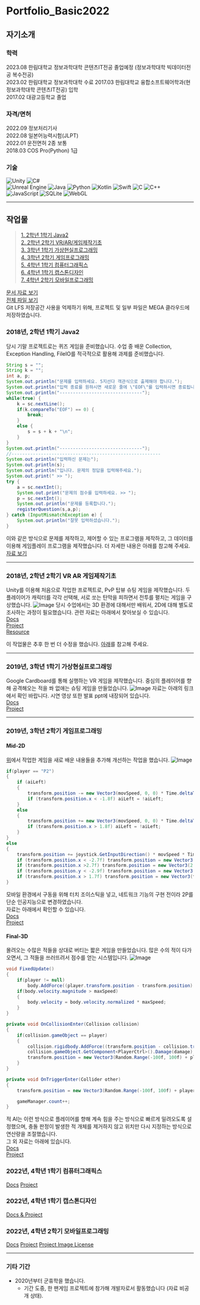 # Portfolio_Basic2022
## 자기소개
### 학력
2023.08 한림대학교 정보과학대학 콘텐츠IT전공 졸업예정 (정보과학대학 빅데이터전공 복수전공)  
2023.02 한림대학교 정보과학대학 수료
2017.03 한림대학교 융합소프트웨어학과(현 정보과학대학 콘텐츠IT전공) 입학  
2017.02 대광고등학교 졸업  
### 자격/면허
2022.09 정보처리기사  
2022.08 일본어능력시험(JLPT)  
2022.01 운전면허 2종 보통  
2018.03 COS Pro(Python) 1급  
### 기술
![Unity](https://img.shields.io/badge/unity-%23000000.svg?style=for-the-badge&logo=unity&logoColor=white) ![C#](https://img.shields.io/badge/c%23-%23239120.svg?style=for-the-badge&logo=c-sharp&logoColor=white)  
![Unreal Engine](https://img.shields.io/badge/unrealengine-%23313131.svg?style=for-the-badge&logo=unrealengine&logoColor=white) ![Java](https://img.shields.io/badge/java-%23ED8B00.svg?style=for-the-badge&logo=java&logoColor=white) ![Python](https://img.shields.io/badge/python-3670A0?style=for-the-badge&logo=python&logoColor=ffdd54) ![Kotlin](https://img.shields.io/badge/kotlin-%237F52FF.svg?style=for-the-badge&logo=kotlin&logoColor=white) ![Swift](https://img.shields.io/badge/swift-F54A2A?style=for-the-badge&logo=swift&logoColor=white) ![C](https://img.shields.io/badge/c-%2300599C.svg?style=for-the-badge&logo=c&logoColor=white) ![C++](https://img.shields.io/badge/c++-%2300599C.svg?style=for-the-badge&logo=c%2B%2B&logoColor=white) ![JavaScript](https://img.shields.io/badge/javascript-%23323330.svg?style=for-the-badge&logo=javascript&logoColor=%23F7DF1E) ![SQLite](https://img.shields.io/badge/sqlite-%2307405e.svg?style=for-the-badge&logo=sqlite&logoColor=white) ![WebGL](https://img.shields.io/badge/WebGL-990000?logo=webgl&logoColor=white&style=for-the-badge)  

***
## 작업물
>[1. 2학년 1학기 Java2](#2018년-2학년-1학기-java2)   
>[2. 2학년 2학기 VR/AR/게임제작기초](#2018년-2학년-2학기-vr-ar-게임제작기초)   
>[3. 3학년 1학기 가상현실프로그래밍](#2019년-3학년-1학기-가상현실프로그래밍)   
>[4. 3학년 2학기 게임프로그래밍](#2019년-3학년-2학기-게임프로그래밍)   
>[5. 4학년 1학기 컴퓨터그래픽스](#2022년-4학년-1학기-컴퓨터그래픽스)   
>[6. 4학년 1학기 캡스톤디자인](#2022년-4학년-1학기-캡스톤디자인)   
>[7. 4학년 2학기 모바일프로그래밍](#2022년-4학년-2학기-모바일프로그래밍)   

[문서 자료 보기](https://github.com/bjkim9805/Portfolio_Basic2022/tree/main/ppt_backups, "일부 자료는 아래의 MEGA 클라우드에 있습니다")   
[전체 파일 보기](https://mega.nz/folder/FKdHVCSS#zD2Zroh7XRuYL5ZpZSPKgg)  
Git LFS 저장공간 사용을 억제하기 위해, 프로젝트 및 일부 파일은 MEGA 클라우드에 저장하였습니다.
### 2018년, 2학년 1학기 Java2
당시 기말 프로젝트로는 퀴즈 게임을 준비했습니다. 수업 중 배운 Collection, Exception Handling, FileIO를 적극적으로 활용해 과제를 준비했습니다.
~~~java
String s = "";
String k = "";
int a, p;
System.out.println("문제를 입력하세요. 5지선다 객관식으로 출제해야 합니다.");
System.out.println("입력 종료를 원하시면 새로운 줄에 \"EOF\"를 입력하시면 종료됩니다.");
System.out.println("-------------------------------");
while(true) {
	k = sc.nextLine();
	if(k.compareTo("EOF") == 0) {
		break;
	}
	else {
		s = s + k + "\n";
	}
}
System.out.println("-------------------------------");
//--------------------------------------------------------
System.out.println("입력하신 문제는");
System.out.println(s);
System.out.println("입니다. 문제의 정답을 입력해주세요.");
System.out.print(" >> ");
try {
	a = sc.nextInt();
	System.out.print("문제의 점수를 입력하세요. >> ");
	p = sc.nextInt();
	System.out.println("문제를 등록합니다.");
	registerQuestion(s,a,p);
} catch (InputMismatchException e) {
	System.out.println("잘못 입력하셨습니다.");
}
~~~
이와 같은 방식으로 문제를 제작하고, 제어할 수 있는 프로그램을 제작하고, 그 데이터를 이용해 게임플레이 프로그램을 제작했습니다.
더 자세한 내용은 아래를 참고해 주세요.   
[자료 보기](https://mega.nz/folder/4Ok1XQLR#lF795cbagwsS07Nv7wyk_A)
***
### 2018년, 2학년 2학기 VR AR 게임제작기초
Unity를 이용해 처음으로 작업한 프로젝트로, PvP 탑뷰 슈팅 게임을 제작했습니다. 두 플레이어가 캐릭터를 각각 선택해, 서로 쏘는 탄막을 피하면서 전투를 펼치는 게임을 구상했습니다.
![Image](./mdRes/1802_01.png)
당시 수업에서는 3D 환경에 대해서만 배워서, 2D에 대해 별도로 조사하는 과정이 필요했습니다.
관련 자료는 아래에서 찾아보실 수 있습니다.   
[Docs](https://github.com/bjkim9805/Portfolio_Basic2022/tree/main/ppt_backups/게임제작기초_게임프로그래밍%20중간)   
[Project](https://mega.nz/folder/Mf0SAZID#-KjzbKrFjHNfj3S-rssLBg)   
[Resource](https://mega.nz/folder/BKUwCLhS#LU9r2LpjvQPBWSmGHSOpFg)   

이 작업물은 추후 한 번 더 수정을 했습니다. [아래](#mid-2d)를 참고해 주세요.
***
### 2019년, 3학년 1학기 가상현실프로그래밍
Google Cardboard를 통해 실행하는 VR 게임을 제작했습니다. 중심의 플레이어를 향해 공격해오는 적을 쏴 없애는 슈팅 게임을 만들었습니다.
![Image](./mdRes/1901_01.png)
자료는 아래의 링크에서 확인 바랍니다. 시연 영상 또한 발표 ppt에 내장되어 있습니다.   
[Docs](https://github.com/bjkim9805/Portfolio_Basic2022/tree/main/ppt_backups/VR)   
[Project](https://mega.nz/folder/1acUULQA#vqpJ2AM_8IaI0rbKdtgOzQ)
***
### 2019년, 3학년 2학기 게임프로그래밍
#### Mid-2D
[위](#2018년-2학년-2학기-vr-ar-게임제작기초)에서 작업한 게임을 새로 배운 내용들을 추가해 개선하는 작업을 했습니다.
![Image](./mdRes/1902_01.png)
~~~csharp
if(player == "P2")
{
    if (aiLeft)
    {
        transform.position -= new Vector3(movSpeed, 0, 0) * Time.deltaTime;
        if (transform.position.x < -1.8f) aiLeft = !aiLeft;
    }
    else
    {
        transform.position += new Vector3(movSpeed, 0, 0) * Time.deltaTime;
        if (transform.position.x > 1.8f) aiLeft = !aiLeft;
    }
}
else
{
    transform.position += joystick.GetInputDirection() * movSpeed * Time.deltaTime;
    if (transform.position.x < -2.7f) transform.position = new Vector3(-2.7f, transform.position.y, transform.position.z);
    if (transform.position.x >2.7f) transform.position = new Vector3(2.7f, transform.position.y, transform.position.z);
    if (transform.position.y < -2.9f) transform.position = new Vector3(transform.position.x, -2.9f, transform.position.z);
    if (transform.position.x > 1.7f) transform.position = new Vector3(transform.position.x, 1.7f, transform.position.z);
}
~~~
모바일 환경에서 구동을 위해 터치 조이스틱을 넣고, 네트워크 기능의 구현 전이라 2P를 단순 인공지능으로 변경하였습니다.   
자료는 아래에서 확인할 수 있습니다.   
[Docs](https://github.com/bjkim9805/Portfolio_Basic2022/tree/main/ppt_backups/게임제작기초_게임프로그래밍%20중간)   
[Project](https://mega.nz/folder/xGsRhBjS#NgKv8TN1WbDwFhvpZX-4fg)   
#### Final-3D
몰려오는 수많은 적들을 상대로 버티는 짧은 게임을 만들었습니다. 많은 수의 적이 다가오면서, 그 적들을 쓰러뜨려서 점수를 얻는 시스템입니다.
![Image](./mdRes/1902_02.png)
~~~csharp
void FixedUpdate()
{
    if(player != null)
        body.AddForce((player.transform.position - transform.position).normalized * speed, ForceMode.Acceleration);
    if(body.velocity.magnitude > maxSpeed)
    {
        body.velocity = body.velocity.normalized * maxSpeed;
    }
}

private void OnCollisionEnter(Collision collision)
{
    if(collision.gameObject == player)
    {
        collision.rigidbody.AddForce((transform.position - collision.transform.position).normalized * 30f);
        collision.gameObject.GetComponent<PlayerCtrl>().Damage(damage);
        transform.position = new Vector3(Random.Range(-100f, 100f) + player.transform.position.x, 100, Random.Range(-100f, 100f) + player.transform.position.z);
    }
}

private void OnTriggerEnter(Collider other)
{
    transform.position = new Vector3(Random.Range(-100f, 100f) + player.transform.position.x, 100, Random.Range(-100f, 100f) + player.transform.position.z);

    gameManager.count++;
}
~~~
적 AI는 이런 방식으로 플레이어를 향해 계속 힘을 주는 방식으로 빠르게 밀려오도록 설정했으며, 충돌 판정이 발생한 적 개체를 제거하지 않고 위치만 다시 지정하는 방식으로 연산량을 조절했습니다.   
그 외 자료는 아래에 있습니다.   
[Docs](https://github.com/bjkim9805/Portfolio_Basic2022/tree/main/ppt_backups/게임프로그래밍%20기말)   
[Project](https://mega.nz/folder/dDsXgK5C#Vc3NspsJS1b1DNM9EZK1zw)
### 2022년, 4학년 1학기 컴퓨터그래픽스

[Docs](https://mega.nz/file/YL10hY5B#WR21bM5enF4C66Mds64uRydMwSbvWMFDO_fJ1adbT8A)
[Project](https://mega.nz/folder/ACtDBbQB#ztaMtAqzakERU9RudJjJmw)  
### 2022년, 4학년 1학기 캡스톤디자인

[Docs & Project](https://github.com/Vioeon/CapstoneDesign)
### 2022년, 4학년 2학기 모바일프로그래밍

[Docs](https://github.com/bjkim9805/Portfolio_Basic2022/blob/main/ppt_backups/SmartPF_PDF.pdf)
[Project](https://mega.nz/folder/NDlTUTaC#1DZG74Oo1zsUtej_zOcjaw)
[Project Image License](https://github.com/bjkim9805/Portfolio_Basic2022/blob/main/ppt_backups/LICENSE.MD)
***
### 기타 기간
* 2020년부터 군휴학을 했습니다.
  * 기간 도중, 한 팬게임 프로젝트에 참가해 개발자로서 활동했습니다 (자료 비공개 상태).
